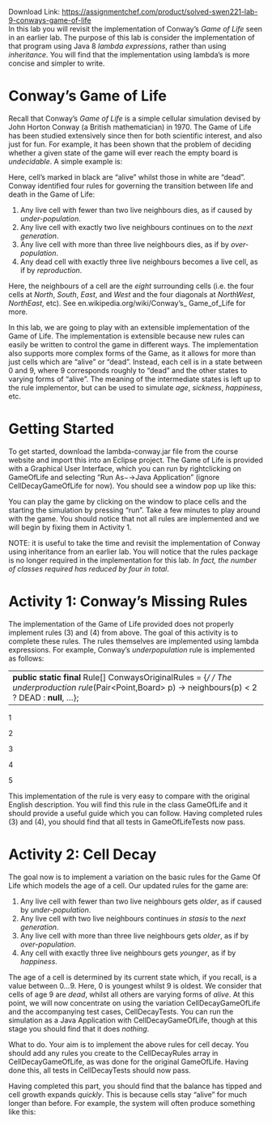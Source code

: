 Download Link: https://assignmentchef.com/product/solved-swen221-lab-9-conways-game-of-life
<br>
In this lab you will revisit the implementation of Conway’s <em>Game of Life </em>seen in an earlier lab. The purpose of this lab is consider the implementation of that program using Java 8 <em>lambda expressions</em>, rather than using <em>inheritance</em>. You will find that the implementation using lambda’s is more concise and simpler to write.

<h1>Conway’s Game of Life</h1>

Recall that Conway’s <em>Game of Life </em>is a simple cellular simulation devised by John Horton Conway (a British mathematician) in 1970. The Game of Life has been studied extensively since then for both scientific interest, and also just for fun. For example, it has been shown that the problem of deciding whether a given state of the game will ever reach the empty board is <em>undecidable</em>. A simple example is:

Here, cell’s marked in black are “alive” whilst those in white are “dead”. Conway identified four rules for governing the transition between life and death in the Game of Life:

<ol>

 <li>Any live cell with fewer than two live neighbours dies, as if caused by <em>under-population</em>.</li>

 <li>Any live cell with exactly two live neighbours continues on to the <em>next generation</em>.</li>

 <li>Any live cell with more than three live neighbours dies, as if by <em>over-population</em>.</li>

 <li>Any dead cell with exactly three live neighbours becomes a live cell, as if by <em>reproduction</em>.</li>

</ol>

Here, the neighbours of a cell are the <em>eight </em>surrounding cells (i.e. the four cells at <em>North</em>, <em>South</em>, <em>East</em>, and <em>West </em>and the four diagonals at <em>NorthWest</em>, <em>NorthEast</em>, etc). See en.wikipedia.org/wiki/Conway’s_ Game_of_Life for more.

In this lab, we are going to play with an extensible implementation of the Game of Life. The implementation is extensible because new rules can easily be written to control the game in different ways. The implementation also supports more complex forms of the Game, as it allows for more than just cells which are “alive” or “dead”. Instead, each cell is in a state between 0 and 9, where 9 corresponds roughly to “dead” and the other states to varying forms of “alive”. The meaning of the intermediate states is left up to the rule implementor, but can be used to simulate <em>age</em>, <em>sickness</em>, <em>happiness</em>, etc.

<h1>Getting Started</h1>

To get started, download the lambda-conway.jar file from the course website and import this into an Eclipse project. The Game of Life is provided with a Graphical User Interface, which you can run by rightclicking on GameOfLife and selecting “Run As−→Java Application” (ignore CellDecayGameOfLife for now). You should see a window pop up like this:

You can play the game by clicking on the window to place cells and the starting the simulation by pressing “run”. Take a few minutes to play around with the game. You should notice that not all rules are implemented and we will begin by fixing them in Activity 1.

NOTE: it is useful to take the time and revisit the implementation of Conway using inheritance from an earlier lab. You will notice that the rules package is no longer required in the implementation for this lab. <em>In fact, the number of classes required has reduced by four in total</em>.

<h1>Activity 1: Conway’s Missing Rules</h1>

The implementation of the Game of Life provided does not properly implement rules (3) and (4) from above. The goal of this activity is to complete these rules. The rules themselves are implemented using lambda expressions. For example, Conway’s <em>underpopulation </em>rule is implemented as follows:

<table width="662">

 <tbody>

  <tr>

   <td width="662"><strong>public static final </strong>Rule[] ConwaysOriginalRules = {<em>/ /         The underproduction           rule</em>(Pair&lt;Point,Board&gt; p) -&gt; neighbours(p) &lt; 2 ? DEAD : <strong>null</strong>, …};</td>

  </tr>

 </tbody>

</table>

1

2

3

4

5

This implementation of the rule is very easy to compare with the original English description. You will find this rule in the class GameOfLife and it should provide a useful guide which you can follow. Having completed rules (3) and (4), you should find that all tests in GameOfLifeTests now pass.

<h1>Activity 2: Cell Decay</h1>

The goal now is to implement a variation on the basic rules for the Game Of Life which models the age of a cell. Our updated rules for the game are:

<ol>

 <li>Any live cell with fewer than two live neighbours gets <em>older</em>, as if caused by <em>under-population</em>.</li>

 <li>Any live cell with two live neighbours continues <em>in stasis </em>to the <em>next generation</em>.</li>

 <li>Any live cell with more than three live neighbours gets <em>older</em>, as if by <em>over-population</em>.</li>

 <li>Any cell with exactly three live neighbours gets <em>younger</em>, as if by <em>happiness</em>.</li>

</ol>

The age of a cell is determined by its current state which, if you recall, is a value between 0<em>…</em>9. Here, 0 is youngest whilst 9 is oldest. We consider that cells of age 9 are <em>dead</em>, whilst all others are varying forms of <em>alive</em>. At this point, we will now concentrate on using the variation CellDecayGameOfLife and the accompanying test cases, CellDecayTests. You can run the simulation as a Java Application with CellDecayGameOfLife, though at this stage you should find that it does <em>nothing</em>.

What to do. Your aim is to implement the above rules for cell decay. You should add any rules you create to the CellDecayRules array in CellDecayGameOfLife, as was done for the original GameOfLife. Having done this, all tests in CellDecayTests should now pass.

Having completed this part, you should find that the balance has tipped and cell growth expands <em>quickly</em>. This is because cells stay “alive” for much longer than before. For example, the system will often produce something like this: